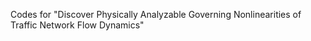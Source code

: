 Codes for "Discover Physically Analyzable Governing Nonlinearities of Traffic Network Flow Dynamics"
